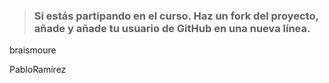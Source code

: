 > ### Si estás partipando en el curso. Haz un fork del proyecto, añade y añade tu usuario de GitHub en una nueva línea.

braismoure



PabloRamírez